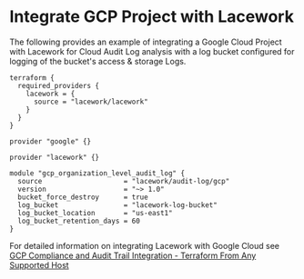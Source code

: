 # Integrate GCP Project with Lacework
The following provides an example of integrating a Google Cloud Project with Lacework for Cloud Audit Log analysis with a log bucket configured for logging of the bucket's access & storage Logs.

```hcl
terraform {
  required_providers {
    lacework = {
      source = "lacework/lacework"
    }
  }
}

provider "google" {}

provider "lacework" {}

module "gcp_organization_level_audit_log" {
  source                    = "lacework/audit-log/gcp"
  version                   = "~> 1.0"
  bucket_force_destroy      = true
  log_bucket                = "lacework-log-bucket"
  log_bucket_location       = "us-east1"
  log_bucket_retention_days = 60
}
```

For detailed information on integrating Lacework with Google Cloud see [GCP Compliance and Audit Trail Integration - Terraform From Any Supported Host](https://support.lacework.com/hc/en-us/articles/360057065094-GCP-Compliance-and-Audit-Trail-Integration-Terraform-From-Any-Supported-Host)
